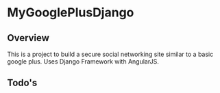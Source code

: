# MyGooglePlusDjango

## Overview

This is a project to build a secure social networking site similar to a basic google plus. Uses Django Framework with AngularJS.

## Todo's 

